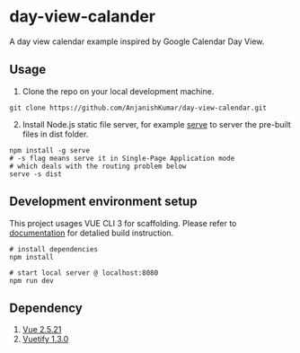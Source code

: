 # day-view-calander
A day view calendar example inspired by Google Calendar Day View.

## Usage
1. Clone the repo on your local development machine.
``` 
git clone https://github.com/AnjanishKumar/day-view-calendar.git
```
2. Install Node.js static file server, for example [serve](https://github.com/zeit/serve) to server the pre-built files in dist folder.
```
npm install -g serve
# -s flag means serve it in Single-Page Application mode
# which deals with the routing problem below
serve -s dist
```

## Development environment setup
This project usages VUE CLI 3 for scaffolding. Please refer to [documentation](https://cli.vuejs.org/guide/cli-service.html#using-the-binary) for detalied build instruction. 
```
# install dependencies
npm install

# start local server @ localhost:8080
npm run dev
```

## Dependency
1. [Vue 2.5.21](https://vuejs.org/)
2. [Vuetify 1.3.0](https://vuetifyjs.com/en/)
